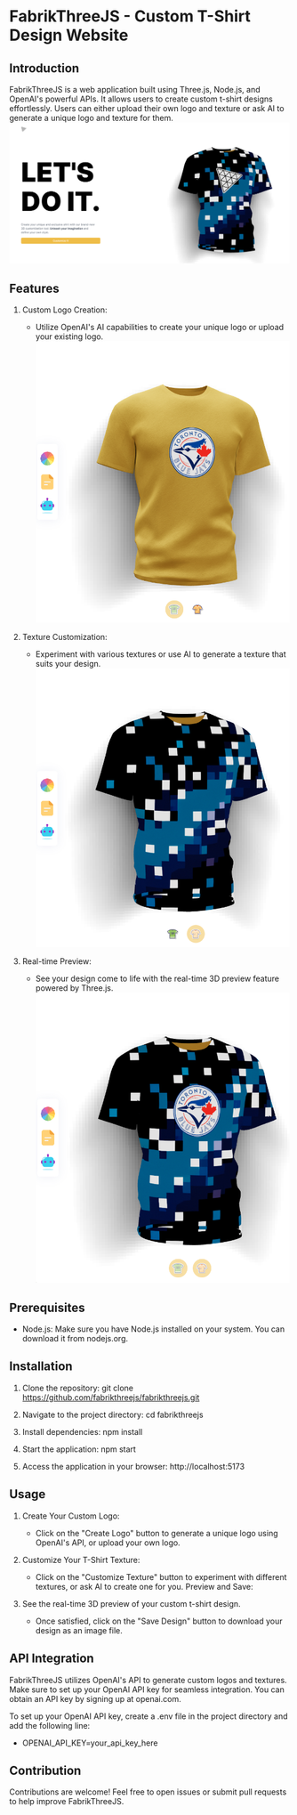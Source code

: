 # FabrikThreeJS - Custom T-Shirt Design Website

## Introduction
FabrikThreeJS is a web application built using Three.js, Node.js, and OpenAI's powerful APIs. It allows users to create custom t-shirt designs effortlessly. Users can either upload their own logo and texture or ask AI to generate a unique logo and texture for them.
![Alt text](image.png)

## Features
1. Custom Logo Creation: 
    - Utilize OpenAI's AI capabilities to create your unique logo or upload your existing logo.
    ![Alt text](image-1.png)

2. Texture Customization: 
    - Experiment with various textures or use AI to generate a texture that suits your design.
    ![Alt text](image-2.png)

3. Real-time Preview: 
    - See your design come to life with the real-time 3D preview feature powered by Three.js.
    ![Alt text](image-3.png)

## Prerequisites
- Node.js: Make sure you have Node.js installed on your system. You can download it from nodejs.org.

## Installation
1. Clone the repository: git clone https://github.com/fabrikthreejs/fabrikthreejs.git

2. Navigate to the project directory: cd fabrikthreejs

3. Install dependencies: npm install

4. Start the application: npm start

5. Access the application in your browser: http://localhost:5173

## Usage
1. Create Your Custom Logo:
    - Click on the "Create Logo" button to generate a unique logo using OpenAI's API, or upload your own logo.

2. Customize Your T-Shirt Texture:
    - Click on the "Customize Texture" button to experiment with different textures, or ask AI to create one for you.
Preview and Save:

3. See the real-time 3D preview of your custom t-shirt design.
    - Once satisfied, click on the "Save Design" button to download your design as an image file.

## API Integration
FabrikThreeJS utilizes OpenAI's API to generate custom logos and textures. Make sure to set up your OpenAI API key for seamless integration. You can obtain an API key by signing up at openai.com.

To set up your OpenAI API key, create a .env file in the project directory and add the following line:

* OPENAI_API_KEY=your_api_key_here 

## Contribution
Contributions are welcome! Feel free to open issues or submit pull requests to help improve FabrikThreeJS.